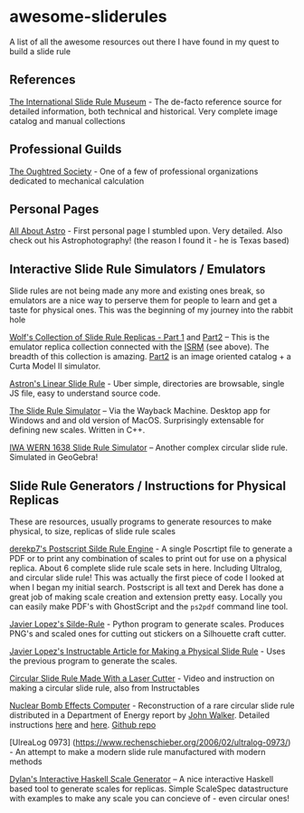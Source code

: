 # awesome-sliderules
A list of all the awesome resources out there I have found in my quest to build a slide rule

## References
[The International Slide Rule Museum](https://sliderulemuseum.com/) - The de-facto reference source for detailed information, both technical and historical. Very complete image catalog and manual collections


## Professional Guilds 
[The Oughtred Society](https://www.oughtred.org/index.shtml) - One of a few of professional organizations dedicated to mechanical calculation


## Personal Pages
[All About Astro](https://www.allaboutastro.com/sliderules.html) - First personal page I stumbled upon. Very detailed. Also check out his Astrophotography! (the reason I found it - he is Texas based)

## Interactive Slide Rule Simulators / Emulators
Slide rules are not being made any more and existing ones break, so emulators are a nice way to perserve them for people to learn and get a taste for physical ones. This was the beginning of my journey into the rabbit hole 

[Wolf's Collection of Slide Rule Replicas - Part 1](https://www.sliderulemuseum.com/VirtualSR2/index.shtml) and [Part2](https://www.sliderulemuseum.com/VirtualSR.shtml) – This is the emulator replica collection connected with the [ISRM](https://sliderulemuseum.com/) (see above).  The breadth of this collection is amazing.  [Part2](https://www.sliderulemuseum.com/VirtualSR.shtml) is an image oriented catalog + a Curta Model II simulator.

[Astron's Linear Slide Rule](https://friendsofthevigilance.org.uk/Astron/SlideRules/LinearSlideRule/SlideRule.html) - Uber simple, directories are browsable, single JS file, easy to understand source code.

[The Slide Rule Simulator](https://web.archive.org/web/20170124203755/http://www.hercsmusicsystems.com/sliderule.html) – Via the Wayback Machine. Desktop app for Windows and and old version of MacOS. Surprisingly extensable for defining new scales. Written in C++.

[IWA WERN 1638 Slide Rule Simulator](https://www.geogebra.org/classic/y2dbgt95) – Another complex circular slide rule. Simulated in GeoGebra!


## Slide Rule Generators / Instructions for Physical Replicas
These are resources, usually programs to generate resources to make physical, to size, replicas of slide rule scales

[derekp7's Postscript Silde Rule Engine](https://github.com/derekp7/ps-slide-rule-engine) - A single Poscrtipt file to generate a PDF or to print any combination of scales to print out for use on a physical replica. About 6 complete slide rule scale sets in here. Including Ultralog, and circular slide rule! This was actually the first piece of code I looked at when I began my initial search. Postscript is all text and Derek has done a great job of making scale creation and extension pretty easy. Locally you can easily make PDF's with GhostScript and the ```ps2pdf``` command line tool.

[Javier Lopez's Silde-Rule](https://github.com/javierlopez6466/Slide-Rule/tree/master) - Python program to generate scales. Produces PNG's and scaled ones for cutting out stickers on a Silhouette craft cutter.

[Javier Lopez's Instructable Article for Making a Physical Slide Rule](https://www.instructables.com/Slide-Rule-for-the-Modern-Day/) - Uses the previous program to generate the scales.

[Circular Slide Rule Made With a Laser Cutter](https://www.instructables.com/Circular-Slide-Rule-Made-With-a-Laser-Cutter/) - Video and instruction on making a circular slide rule, also from Instructables

[Nuclear Bomb Effects Computer](https://www.fourmilab.ch/bombcalc/) - Reconstruction of a rare circular slide rule distributed in a Department of Energy report by [John Walker](https://en.wikipedia.org/wiki/John_Walker_(programmer)). Detailed instructions [here](https://www.fourmilab.ch/bombcalc/brico.html) and [here](https://www.fourmilab.ch/bombcalc/production.html). [Github repo](https://github.com/Fourmilab/bombcalc_nuclear_bomb_effects_computer) 

[UlreaLog 0973] (https://www.rechenschieber.org/2006/02/ultralog-0973/) - An attempt to make a modern slide rule manufactured with modern methods

[Dylan's Interactive Haskell Scale Generator](https://github.com/dylan-thinnes/slide-rules-generator) – A nice interactive Haskell based tool to generate scales for replicas. Simple ScaleSpec datastructure with examples to make any scale you can concieve of - even circular ones!
